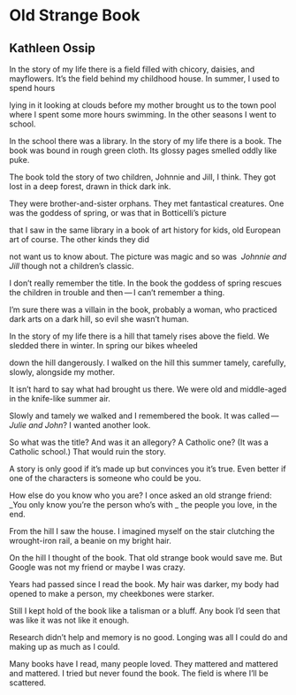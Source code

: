 # Old Strange Book
## Kathleen Ossip
In the story of my life there is a field
filled with chicory, daisies, and mayflowers.
It’s the field behind my childhood house.
In summer, I used to spend hours

lying in it looking at clouds
before my mother brought us to the town pool
where I spent some more hours swimming.
In the other seasons I went to school.

In the school there was a library.
In the story of my life there is a book.
The book was bound in rough green cloth.
Its glossy pages smelled oddly like puke.

The book told the story of two children,
Johnnie and Jill, I think.
They got lost in a deep forest,
drawn in thick dark ink.

They were brother-and-sister orphans.
They met fantastical creatures.
One was the goddess of spring,
or was that in Botticelli’s picture

that I saw in the same library
in a book of art history for kids,
old European art of course.
The other kinds they did

not want us to know about.
The picture was magic
and so was  _Johnnie and Jill_
though not a children’s classic.

I don’t really remember the title.
In the book the goddess of spring
rescues the children in trouble
and then — I can’t remember a thing.

I’m sure there was a villain
in the book, probably a woman,
who practiced dark arts on a dark hill,
so evil she wasn’t human.

In the story of my life there is a hill
that tamely rises above the field.
We sledded there in winter.
In spring our bikes wheeled

down the hill dangerously.
I walked on the hill this summer
tamely, carefully, slowly,
alongside my mother.

It isn’t hard to say
what had brought us there.
We were old and middle-aged
in the knife-like summer air.

Slowly and tamely we walked
and I remembered the book.
It was called —  _Julie and John_?
I wanted another look.

So what was the title?
And was it an allegory?
A Catholic one? (It was a Catholic school.)
That would ruin the story.

A story is only good if it’s made up
but convinces you it’s true.
Even better if one of the characters
is someone who could be you.

How else do you know who you are?
I once asked an old strange friend:
 _You only know you’re the person who’s with
_
the people you love, in the end.

From the hill I saw the house.
I imagined myself on the stair
clutching the wrought-iron rail,
a beanie on my bright hair.

On the hill I thought of the book.
That old strange book would save me.
But Google was not my friend
or maybe I was crazy.

Years had passed since I read
the book. My hair was darker,
my body had opened to make a person,
my cheekbones were starker.

Still I kept hold of the book
like a talisman or a bluff.
Any book I’d seen that was like it
was not like it enough.

Research didn’t help
and memory is no good.
Longing was all I could do
and making up as much as I could.

Many books have I read, many people loved.
They mattered and mattered and mattered.
I tried but never found the book.
The field is where I’ll be scattered.